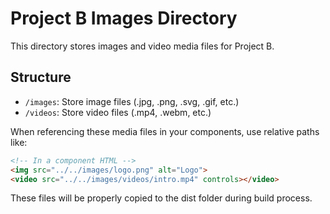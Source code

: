 # Project B Images Directory

This directory stores images and video media files for Project B.

## Structure

- `/images`: Store image files (.jpg, .png, .svg, .gif, etc.)
- `/videos`: Store video files (.mp4, .webm, etc.)

When referencing these media files in your components, use relative paths like:

```html
<!-- In a component HTML -->
<img src="../../images/logo.png" alt="Logo">
<video src="../../images/videos/intro.mp4" controls></video>
```

These files will be properly copied to the dist folder during build process.